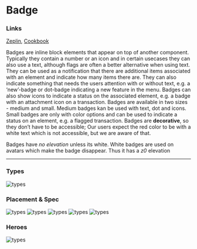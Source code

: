 # Badge

### Links

[Zeplin](https://zpl.io/br0wMQ7), [Cookbook](https://cookbook.kirby.design/home/showcase/badge)

Badges are inline block elements that appear on top of another component. Typically they contain a number or an icon and in certain usecases they can also use a text, although flags are often a better alternative when using text.
They can be used as a notification that there are additional items associated with an element and indicate how many items there are.
They can also indicate something that needs the users attention with or without text, e.g. a ‘new’-badge or dot-badge indicating a new feature in the menu.
Badges can also show icons to indicate a status on the associated element, e.g. a badge with an attachment icon on a transaction.
Badges are available in two sizes - medium and small. Medium badges kan be used with text, dot and icons. Small badges are only with color options and can be used to indicate a status on an element, e.g. a flagged transaction.
Badges are **decorative**, so they don’t have to be accessible; Our users expect the red color to be with a white text which is not accessible, but we are aware of that.

Badges have _no elevation_ unless its white. White badges are used on avatars which make the badge disappear. Thus it has a _z0_ elevation 


---

### Types
![types](https://github.com/tja1607/testGuidelines/blob/master/badge/Types.png)

### Placement & Spec
![types](https://github.com/tja1607/testGuidelines/blob/master/badge/Tabbar.png)
![types](https://github.com/tja1607/testGuidelines/blob/master/badge/Avatar.png)
![types](https://github.com/tja1607/testGuidelines/blob/master/badge/List.png)
![types](https://github.com/tja1607/testGuidelines/blob/master/badge/Segment.png)
![types](https://github.com/tja1607/testGuidelines/blob/master/badge/Tabbar-desktop.png)

### Heroes
![types](https://github.com/tja1607/testGuidelines/blob/master/badge/Hero-inbox.png)



